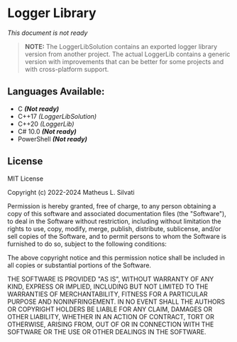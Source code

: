 # Logger Library

*This document is not ready*

> **NOTE:** The LoggerLibSolution contains an exported logger library version from another project. The actual LoggerLib contains a generic version with improvements that can be better for some projects and with cross-platform support.

## Languages Available:

* C ***(Not ready)***
* C++17 *(LoggerLibSolution)*
* C++20 *(LoggerLib)*
* C# 10.0 ***(Not ready)***
* PowerShell ***(Not ready)***

## License

MIT License

Copyright (c) 2022-2024 Matheus L. Silvati

Permission is hereby granted, free of charge, to any person obtaining a copy
of this software and associated documentation files (the "Software"), to deal
in the Software without restriction, including without limitation the rights
to use, copy, modify, merge, publish, distribute, sublicense, and/or sell
copies of the Software, and to permit persons to whom the Software is
furnished to do so, subject to the following conditions:

The above copyright notice and this permission notice shall be included in all
copies or substantial portions of the Software.

THE SOFTWARE IS PROVIDED "AS IS", WITHOUT WARRANTY OF ANY KIND, EXPRESS OR
IMPLIED, INCLUDING BUT NOT LIMITED TO THE WARRANTIES OF MERCHANTABILITY,
FITNESS FOR A PARTICULAR PURPOSE AND NONINFRINGEMENT. IN NO EVENT SHALL THE
AUTHORS OR COPYRIGHT HOLDERS BE LIABLE FOR ANY CLAIM, DAMAGES OR OTHER
LIABILITY, WHETHER IN AN ACTION OF CONTRACT, TORT OR OTHERWISE, ARISING FROM,
OUT OF OR IN CONNECTION WITH THE SOFTWARE OR THE USE OR OTHER DEALINGS IN THE
SOFTWARE.